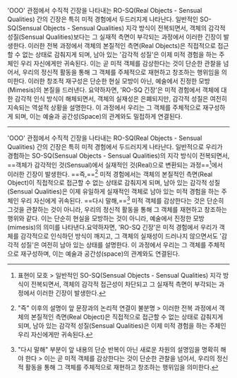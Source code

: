 'OOO' 관점에서 수직적 긴장을 나타내는 RO-SQ(Real Objects - Sensual Qualities) 간의 긴장은 특히 미적 경험에서 두드러지게 나타난다. 일반적인 SO-SQ(Sensual Objects - Sensual Qualities) 지각 방식이 전복되면서, 객체의 감각적 성질(Sensual Qualities)보다는 그 실재적 측면이 부각되는 과정에서 이러한 긴장이 발생한다. 이러한 전복 과정에서 객체의 본질적인 측면(Real Objects)은 직접적으로 접근할 수 없는 상태로 감춰지게 되며, 남아 있는 '감각적 성질'은 이제 미적 경험을 하는 주체인 우리 자신에게만 귀속된다. 이는 곧 미적 객체를 감상한다는 것이 단순한 관찰을 넘어서, 우리의 정신적 활동을 통해 그 객체를 주체적으로 재현하고 창조하는 행위임을 의미한다. 이러한 창조적 재구성은 단순한 현실 모방이 아닌, 예술에서 진정한 모방(Mimesis)의 본질을 드러낸다. 요약하자면, 'RO-SQ 긴장'은 미적 경험에서 객체에 대한 감각적 인식 방식이 해체되면서, 객체의 실재성은 은폐되지만, 감각적 성질은 여전히 지속되는 역설적 상황을 설명한다. 이 과정에서 우리는 그 객체를 주체적으로 재구성하게 되며, 이는 예술과 공간성(Space)의 관계와도 밀접하게 연결된다.

---

'OOO' 관점에서 수직적 긴장을 나타내는 RO-SQ(Real Objects - Sensual Qualities) 간의 긴장은 특히 미적 경험에서 두드러지게 나타난다. 일반적으로 우리가 경험하는 SO-SQ(Sensual Objects - Sensual Qualities)의 지각 방식이 전복되면서, ==객체가 감각적인 것(Sensual)에서 실재적인 것(Real)으로 변환되는 과정==[^1]에서 이러한 긴장이 발생한다. ==즉,==[^2] 미적 경험에서는 객체의 본질적인 측면(Real Object)이 직접적으로 접근할 수 없는 상태로 감춰지게 되며, 남아 있는 감각적 성질(Sensual Qualities)은 이제 유일하게 실재적인 객체로 남아 있는 미적 경험을 하는 주체인 우리 자신에게 귀속된다. ==다시 말해,==[^3] 미적 객체를 감상한다는 것은 단순히 그것을 관찰하는 것이 아니라, 우리의 정신적 활동을 통해 그 객체를 재현하고 창조하는 행위와 같다. 이는 단순히 현실을 모방하는 것이 아니라, 예술에서 진정한 모방(mimesis)의 의미를 나타낸다.요약하자면, 'RO-SQ 긴장'은 미적 경험에서 우리가 객체를 감각적으로 인식하던 방식이 깨지고, 그 객체의 실재성이 드러나지 않으면서도 '감각적 성질'은 여전히 남아 있는 상태를 설명한다. 이 과정에서 우리는 그 객체를 주체적으로 재구성하며, 이는 예술과 공간성(space)의 관계와도 연결된다.

[^1]: 표현이 모호 > 일반적인 SO-SQ(Sensual Objects - Sensual Qualities) 지각 방식이 전복되면서, 객체의 감각적 접근성이 차단되고 그 실재적 측면이 부각되는 과정에서 이러한 긴장이 발생한다.

[^2]: "즉" 이후의 설명이 앞 문장과의 논리적 연결이 불분명 > 이러한 전복 과정에서 객체의 본질적인 측면(Real Object)은 직접적으로 접근할 수 없는 상태로 감춰지게 되며, 남아 있는 감각적 성질(Sensual Qualities)은 이제 미적 경험을 하는 주체인 우리 자신에게만 귀속된다.

[^3]: "다시 말해" 부분이 앞 내용의 단순 반복이 아닌 새로운 차원의 설명임을 명확히 해야 한다 > 이는 곧 미적 객체를 감상한다는 것이 단순한 관찰을 넘어서, 우리의 정신적 활동을 통해 그 객체를 주체적으로 재현하고 창조하는 행위임을 의미한다.
